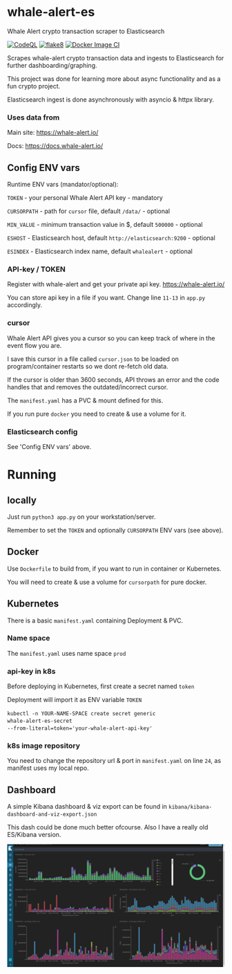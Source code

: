 # whale-alert-es
Whale Alert crypto transaction scraper to Elasticsearch

[![CodeQL](https://github.com/apider/whale-alert-es/actions/workflows/codeql-analysis.yml/badge.svg?branch=master)](https://github.com/apider/whale-alert-es/actions/workflows/codeql-analysis.yml)
[![flake8](https://github.com/apider/whale-alert-es/actions/workflows/flake8-lint.yml/badge.svg?branch=master)](https://github.com/apider/whale-alert-es/actions/workflows/flake8-lint.yml)
[![Docker Image CI](https://github.com/apider/whale-alert-es/actions/workflows/docker-image.yml/badge.svg?branch=master)](https://github.com/apider/whale-alert-es/actions/workflows/docker-image.yml)

Scrapes whale-alert crypto transaction data and ingests to Elasticsearch for further dashboarding/graphing.

This project was done for learning more about async functionality and as a fun crypto project.

Elasticsearch ingest is done asynchronously with asyncio & httpx library.
### Uses data from
Main site: 
https://whale-alert.io/

Docs: 
https://docs.whale-alert.io/

## Config ENV vars
Runtime ENV vars (mandator/optional):

<code>TOKEN</code> - your personal Whale Alert API key - mandatory

<code>CURSORPATH</code> - path for <code>cursor</code> file, default <code>/data/</code> - optional

<code>MIN_VALUE</code> - minimum transaction value in $, default <code>500000</code> - optional

<code>ESHOST</code> - Elasticsearch host, default <code>http://elasticsearch:9200</code> - optional

<code>ESINDEX</code> - Elasticsearch index name, default <code>whalealert</code> - optional

### API-key / TOKEN
Register with whale-alert and get your private api key. https://whale-alert.io/

You can store api key in a file if you want. 
Change line <code>11-13</code> in <code>app.py</code> accordingly.

### cursor
Whale Alert API gives you a cursor so you can keep track of where in the event flow you are.

I save this cursor in a file called <code>cursor.json</code> to be loaded on program/container restarts so we dont re-fetch old data.

If the cursor is older than 3600 seconds, API throws an error and the code handles that and removes the outdated/incorrect cursor.

The <code>manifest.yaml</code> has a PVC & mount defined for this.

If you run pure <code>docker</code> you need to create & use a volume for it.

### Elasticsearch config
See 'Config ENV vars' above.

# Running
## locally
Just run <code>python3 app.py</code> on your workstation/server.

Remember to set the <code>TOKEN</code> and optionally <code>CURSORPATH</code> ENV vars (see above).
## Docker
Use <code>Dockerfile</code> to build from, if you want to run in container or Kubernetes.

You will need to create & use a volume for <code>cursorpath</code> for pure docker.

## Kubernetes
There is a basic <code>manifest.yaml</code> containing Deployment & PVC.
### Name space
The <code>manifest.yaml</code> uses name space <code>prod</code>
### api-key in k8s
Before deploying in Kubernetes, first create a secret named <code>token</code>

Deployment will import it as ENV variable <code>TOKEN</code>

<code>kubectl -n YOUR-NAME-SPACE create secret generic whale-alert-es-secret --from-literal=token='your-whale-alert-api-key'</code>

### k8s image repository
You need to change the repository url & port in <code>manifest.yaml</code> on line <code>24</code>, as manifest uses my local repo.

## Dashboard
A simple Kibana dashboard & viz export can be found in <code>kibana/kibana-dashboard-and-viz-export.json</code>

This dash could be done much better ofcourse. Also I have a really old ES/Kibana version.

![alt text](https://github.com/apider/whale-alert-es/blob/master/kibana/dashboard.png?raw=true)
